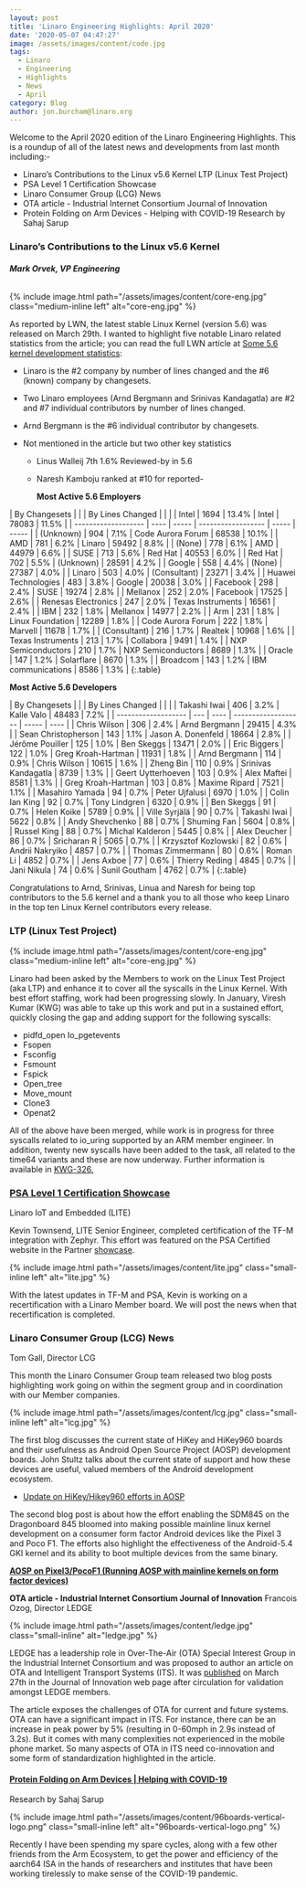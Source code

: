 ```yaml
---
layout: post
title: 'Linaro Engineering Highlights: April 2020'
date: '2020-05-07 04:47:27'
image: /assets/images/content/code.jpg
tags:
  - Linaro
  - Engineering
  - Highlights
  - News
  - April
category: Blog
author: jon.burcham@linaro.org
---
```

Welcome to the April 2020 edition of the Linaro Engineering Highlights. This is a roundup of all of the latest news and developments from last month including:- 

* Linaro’s Contributions to the Linux v5.6 Kernel LTP (Linux Test Project) 
* PSA Level 1 Certification Showcase
* Linaro Consumer Group (LCG) News
* OTA article - Industrial Internet Consortium Journal of Innovation
* Protein Folding on Arm Devices - Helping with COVID-19 Research by Sahaj Sarup

### Linaro’s Contributions to the Linux v5.6 Kernel

###### **Mark Orvek, VP Engineering**

{% include image.html path="/assets/images/content/core-eng.jpg" class="medium-inline left" alt="core-eng.jpg" %}

As reported by LWN, the latest stable Linux Kernel (version 5.6) was released on March 29th. I wanted to highlight five notable Linaro related statistics from the article; you can read the full LWN article at [Some 5.6 kernel development statistics](lwn.net/Articles/816162/.):

* Linaro is the #2 company by number of lines changed and the #6 (known) company by changesets. 
* Two Linaro employees (Arnd Bergmann and Srinivas Kandagatla) are #2 and #7 individual contributors by number of lines changed.
* Arnd Bergmann is the #6 individual contributor by changesets.
* Not mentioned in the article but two other key statistics  

  * Linus Walleij 7th 1.6% Reviewed-by in 5.6 
  * Naresh Kamboju ranked at #10 for reported-

    **Most Active 5.6 Employers**


| By Changesets                 |  |  | By Lines Changed              | |  |
| Intel               | 1694 | 13.4% | Intel              | 78083 | 11.5% |
| ------------------- | ---- | ----- | ------------------ | ----- | ----- |
| (Unknown)           | 904  | 7.1%  | Code Aurora Forum  | 68538 | 10.1% |
| AMD                 | 781  | 6.2%  | Linaro             | 59492 | 8.8%  |
| (None)              | 778  | 6.1%  | AMD                | 44979 | 6.6%  |
| SUSE                | 713  | 5.6%  | Red Hat            | 40553 | 6.0%  |
| Red Hat             | 702  | 5.5%  | (Unknown)          | 28591 | 4.2%  |
| Google              | 558  | 4.4%  | (None)             | 27387 | 4.0%  |
| Linaro              | 503  | 4.0%  | (Consultant)       | 23271 | 3.4%  |
| Huawei Technologies | 483  | 3.8%  | Google             | 20038 | 3.0%  |
| Facebook            | 298  | 2.4%  | SUSE               | 19274 | 2.8%  |
| Mellanox            | 252  | 2.0%  | Facebook           | 17525 | 2.6%  |
| Renesas Electronics | 247  | 2.0%  | Texas Instruments  | 16561 | 2.4%  |
| IBM                 | 232  | 1.8%  | Mellanox           | 14977 | 2.2%  |
| Arm                 | 231  | 1.8%  | Linux Foundation   | 12289 | 1.8%  |
| Code Aurora Forum   | 222  | 1.8%  | Marvell            | 11678 | 1.7%  |
| (Consultant)        | 216  | 1.7%  | Realtek            | 10968 | 1.6%  |
| Texas Instruments   | 213  | 1.7%  | Collabora          | 9491  | 1.4%  |
| NXP Semiconductors  | 210  | 1.7%  | NXP Semiconductors | 8689  | 1.3%  |
| Oracle              | 147  | 1.2%  | Solarflare         | 8670  | 1.3%  |
| Broadcom            | 143  | 1.2%  | IBM communications | 8586  | 1.3%  |
{:.table}

**Most Active 5.6 Developers**          

| By Changesets                 |  |  | By Lines Changed              | |  |
| Takashi Iwai        | 406 | 3.2% | Kalle Valo          | 48483 | 7.2% |
| ------------------- | --- | ---- | ------------------- | ----- | ---- |
| Chris Wilson        | 306 | 2.4% | Arnd Bergmann       | 29415 | 4.3% |
| Sean Christopherson | 143 | 1.1% | Jason A. Donenfeld  | 18664 | 2.8% |
| Jérôme Pouiller     | 125 | 1.0% | Ben Skeggs          | 13471 | 2.0% |
| Eric Biggers        | 122 | 1.0% | Greg Kroah-Hartman  | 11931 | 1.8% |
| Arnd Bergmann       | 114 | 0.9% | Chris Wilson        | 10615 | 1.6% |
| Zheng Bin           | 110 | 0.9% | Srinivas Kandagatla | 8739  | 1.3% |
| Geert Uytterhoeven  | 103 | 0.9% | Alex Maftei         | 8581  | 1.3% |
| Greg Kroah-Hartman  | 103 | 0.8% | Maxime Ripard       | 7521  | 1.1% |
| Masahiro Yamada     | 94  | 0.7% | Peter Ujfalusi      | 6970  | 1.0% |
| Colin Ian King      | 92  | 0.7% | Tony Lindgren       | 6320  | 0.9% |
| Ben Skeggs          | 91  | 0.7% | Helen Koike         | 5789  | 0.9% |
| Ville Syrjälä       | 90  | 0.7% | Takashi Iwai        | 5622  | 0.8% |
| Andy Shevchenko     | 88  | 0.7% | Shuming Fan         | 5604  | 0.8% |
| Russel King         | 88  | 0.7% | Michal Kalderon     | 5445  | 0.8% |
| Alex Deucher        | 86  | 0.7% | Sricharan R         | 5065  | 0.7% |
| Krzysztof Kozlowski | 82  | 0.6% | Andrii Nakryiko     | 4857  | 0.7% |
| Thomas Zimmermann   | 80  | 0.6% | Roman Li            | 4852  | 0.7% |
| Jens Axboe          | 77  | 0.6% | Thierry Reding      | 4845  | 0.7% |
| Jani Nikula         | 74  | 0.6% | Sunil Goutham       | 4762  | 0.7% |
{:.table}

Congratulations to Arnd, Srinivas, Linua and Naresh for being top contributors to the 5.6 kernel and a thank you to all those who keep Linaro in the top ten Linux Kernel contributors every release.

### LTP (Linux Test Project)

{% include image.html path="/assets/images/content/core-eng.jpg" class="medium-inline left" alt="core-eng.jpg" %}

Linaro had been asked by the Members to work on the Linux Test Project (aka LTP) and enhance it to cover all the syscalls in the Linux Kernel. With best effort staffing, work had been progressing slowly. In January, Viresh Kumar (KWG) was able to take up this work and put in a sustained effort, quickly closing the gap and adding support for the following syscalls:

* pidfd_open Io_pgetevents
* Fsopen
* Fsconfig
* Fsmount
* Fspick
* Open_tree
* Move_mount
* Clone3
* Openat2

All of the above have been merged, while work is in progress for three syscalls related to io_uring supported by an ARM member engineer. In addition, twenty new syscalls have been added to the task, all related to the time64 variants and these are now underway. Further information is available in [KWG-326.](https://projects.linaro.org/browse/LKQ-43)

### [PSA Level 1 Certification Showcase](https://www.psacertified.org/app/uploads/2020/04/PSA_Certified-Zephyr_Partner_Showcase.pdf)

Linaro IoT and Embedded (LITE)

Kevin Townsend, LITE Senior Engineer, completed certification of the TF-M integration with Zephyr. This effort was featured on the PSA Certified website in the Partner [showcase](https://www.psacertified.org/partner-showcase/).

{% include image.html path="/assets/images/content/lite.jpg" class="small-inline left" alt="lite.jpg" %}

With the latest updates in TF-M and PSA, Kevin is working on a recertification with a Linaro Member board. We will post the news when that recertification is completed. 

### **Linaro Consumer Group (LCG) News**

Tom Gall, Director LCG

This month the Linaro Consumer Group team released two blog posts highlighting work going on within the segment group and in coordination with our Member companies.

{% include image.html path="/assets/images/content/lcg.jpg" class="small-inline left" alt="lcg.jpg" %}

The first blog discusses the current state of HiKey and HiKey960 boards and their usefulness as Android Open Source Project (AOSP) development boards.  John Stultz talks about the current state of support and how these devices are useful, valued members of the Android development ecosystem.  

* [Update on HiKey/Hikey960 efforts in AOSP](https://www.linaro.org/blog/update-on-hikey-hikey960-efforts-in-aosp/)

The second blog post is about how the effort enabling the SDM845 on the Dragonboard 845 bloomed into making possible mainline linux kernel development on a consumer form factor Android devices like the Pixel 3 and Poco F1. The efforts also highlight the effectiveness of the Android-5.4 GKI kernel and its ability to boot multiple devices from the same binary. [](https://www.linaro.org/blog/aosp-on-pixel3-pocof1-running-aosp-with-mainline-kernel-on-form-factor-devices/)

**[AOSP on Pixel3/PocoF1 (Running AOSP with mainline kernels on form factor devices)](https://www.linaro.org/blog/aosp-on-pixel3-pocof1-running-aosp-with-mainline-kernel-on-form-factor-devices/)**



**OTA article - Industrial Internet Consortium Journal of Innovation** Francois Ozog, Director LEDGE

{% include image.html path="/assets/images/content/ledge.jpg" class="small-inline" alt="ledge.jpg" %}

LEDGE has a leadership role in Over-The-Air (OTA) Special Interest Group in the Industrial Internet Consortium and was proposed to author an article on OTA and Intelligent Transport Systems (ITS). It was [published](https://www.iiconsortium.org/news/joi-articles/2020-March-JoI-Why-Are-OTA-Updates-Needed-for-ITS.pdf) on March 27th in the Journal of Innovation web page after circulation for validation amongst LEDGE members.

The article exposes the challenges of OTA for current and future systems. OTA can have a significant impact in ITS. For instance, there can be an increase in peak power by 5% (resulting in 0-60mph in 2.9s instead of 3.2s). But it comes with many complexities not experienced in the mobile phone market. So many aspects of OTA in ITS need co-innovation and some form of standardization highlighted in the article.

#### **[Protein Folding on Arm Devices | Helping with COVID-19](https://www.96boards.org/blog/crunch-on-arm/)**

Research by Sahaj Sarup

{% include image.html path="/assets/images/content/96boards-vertical-logo.png" class="small-inline left" alt="96boards-vertical-logo.png" %} 

Recently I have been spending my spare cycles, along with a few other friends from the Arm Ecosystem, to get the power and efficiency of the aarch64 ISA in the hands of researchers and institutes that have been working tirelessly to make sense of the COVID-19 pandemic.